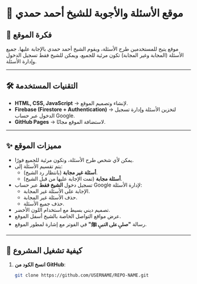 # 📌 موقع الأسئلة والأجوبة للشيخ أحمد حمدي

## 🎯 فكرة الموقع
موقع يتيح للمستخدمين طرح الأسئلة، ويقوم الشيخ أحمد حمدي بالإجابة عليها. جميع الأسئلة (المجابة وغير المجابة) تكون مرئية للجميع، ويمكن للشيخ فقط تسجيل الدخول وإدارة الأسئلة.

---

## 🛠️ التقنيات المستخدمة
- **HTML, CSS, JavaScript** → لإنشاء وتصميم الموقع.
- **Firebase (Firestore + Authentication)** → لتخزين الأسئلة وإدارة تسجيل الدخول عبر حساب Google.
- **GitHub Pages** → لاستضافة الموقع مجانًا.

---

## ✨ مميزات الموقع
- يمكن لأي شخص طرح الأسئلة، وتكون مرئية للجميع فورًا.
- يتم تقسيم الأسئلة إلى:
  - **أسئلة غير مجابة** (بانتظار رد الشيخ).
  - **أسئلة مجابة** (تمت الإجابة عليها من قبل الشيخ).
- تسجيل دخول **الشيخ فقط** عبر حساب Google لإدارة الأسئلة:
  - الإجابة على الأسئلة غير المجابة.
  - حذف الأسئلة غير المجابة.
  - حذف جميع الأسئلة.
- تصميم ديني بسيط مع استخدام اللون الأخضر.
- عرض مواقع التواصل الخاصة بالشيخ أسفل الموقع.
- رسالة **"صلي على النبي ﷺ"** في الفوتر مع إشارة لمطور الموقع.

---

## 🚀 كيفية تشغيل المشروع
1. **انسخ الكود من GitHub**:
   ```sh
   git clone https://github.com/USERNAME/REPO-NAME.git
